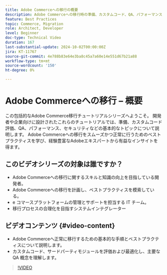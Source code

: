 ```yaml
---
title: Adobe Commerceへの移行の概要
description: Adobe Commerceへの移行時の準備、カスタムコード、QA、パフォーマンス、セキュリティに関する概要です。
feature: Best Practices
topic: Commerce, Migration
role: Architect, Developer
level: Beginner
doc-type: Technical Video
duration: 167
last-substantial-update: 2024-10-02T00:00:00Z
jira: KT-11767
source-git-commit: 4e788b83e64e3ba8c45a7a60e14e551d67b21a88
workflow-type: tm+mt
source-wordcount: '150'
ht-degree: 0%

---
```



# Adobe Commerceへの移行 – 概要

この包括的なAdobe Commerce移行チュートリアルシリーズへようこそ。 開発者や企業向けに設計されたこれらのチュートリアルでは、準備、カスタムコード評価、QA、パフォーマンス、セキュリティなどの基本的なトピックについて説明します。 Adobe Commerceへの移行をスムーズかつ正常に行うためのベストプラクティスを学び、経験豊富なAdobeエキスパートから有益なインサイトを得ます。

## このビデオシリーズの対象は誰ですか？

* Adobe Commerceへの移行に関するスキルと知識の向上を目指している開発者。
* Adobe Commerceへの移行を計画し、ベストプラクティスを模索している。
* e コマースプラットフォームの管理とサポートを担当する IT チーム。
* 移行プロセスの合理化を目指すシステムインテグレーター

## ビデオコンテンツ {#video-content}

* Adobe Commerceへ正常に移行するための基本的な手順とベストプラクティスについて説明します。
* カスタムコード、サードパーティモジュールを評価および最適化し、主要な QA 概念を理解します。

>[!VIDEO](https://video.tv.adobe.com/v/3444321/?learn=on&captions=jpn)
